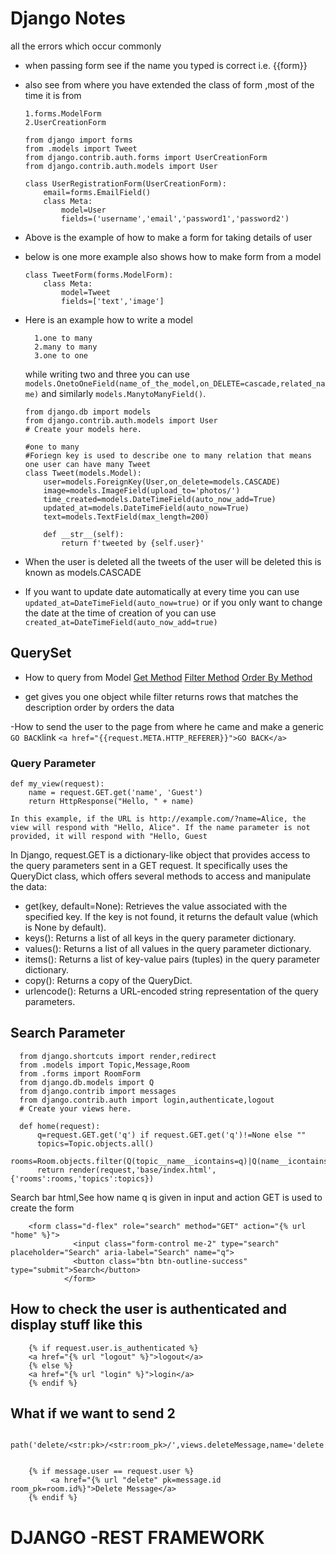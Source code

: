 
# Django Notes

all the errors which occur commonly

- when passing form see if the name you typed is correct i.e. {{form}}

- also see from where you have extended the class of form ,most of the time it is from 
    
      1.forms.ModelForm
      2.UserCreationForm


    
    ```
    from django import forms
    from .models import Tweet
    from django.contrib.auth.forms import UserCreationForm
    from django.contrib.auth.models import User

   class UserRegistrationForm(UserCreationForm):
        email=forms.EmailField()
        class Meta:
            model=User
            fields=('username','email','password1','password2')

- Above is the example of how to make a form for taking details of user


- below is one more example also shows how to make form from a model
    ```
    class TweetForm(forms.ModelForm):
        class Meta:
            model=Tweet
            fields=['text','image']

- Here is an example how to write a model 

        1.one to many
        2.many to many
        3.one to one
    while writing two and three you can use ```models.OnetoOneField(name_of_the_model,on_DELETE=cascade,related_name)```
    and similarly ```models.ManytoManyField()```.

    ```
    from django.db import models
    from django.contrib.auth.models import User
    # Create your models here.

    #one to many
    #Foriegn key is used to describe one to many relation that means one user can have many Tweet
    class Tweet(models.Model):
        user=models.ForeignKey(User,on_delete=models.CASCADE)
        image=models.ImageField(upload_to='photos/')
        time_created=models.DateTimeField(auto_now_add=True)
        updated_at=models.DateTimeField(auto_now=True)
        text=models.TextField(max_length=200)

        def __str__(self):
            return f'tweeted by {self.user}'
- When the user is deleted all the tweets of the user will be deleted this is known as models.CASCADE 
- If you want to update date automatically at every time you can use ```updated_at=DateTimeField(auto_now=true)``` or if you only want to change the date at the time of creation of you can use ```created_at=DateTimeField(auto_now_add=true)```


## QuerySet 
- How to query from Model
[Get Method](https://www.w3schools.com/django/django_queryset_get.php)
[Filter Method](https://www.w3schools.com/django/django_queryset_filter.php)
[Order By Method](https://www.w3schools.com/django/django_queryset_orderby.php)

- get gives you one object while filter returns rows that matches the description order by orders the  data

-How to send the user to the page from where he came and make a generic ```GO BACK```link
    ```
    <a href="{{request.META.HTTP_REFERER}}">GO BACK</a>
    ```

### Query Parameter
    
    def my_view(request):
        name = request.GET.get('name', 'Guest')
        return HttpResponse("Hello, " + name)
    
    In this example, if the URL is http://example.com/?name=Alice, the view will respond with "Hello, Alice". If the name parameter is not provided, it will respond with "Hello, Guest

In Django, request.GET is a dictionary-like object that provides access to the query parameters sent in a GET request.
It specifically uses the QueryDict class, which offers several methods to access and manipulate the data:
- get(key, default=None): Retrieves the value associated with the specified key. If the key is not found, it returns the default value (which is None by default).
- keys(): Returns a list of all keys in the query parameter dictionary.
- values(): Returns a list of all values in the query parameter dictionary.
- items(): Returns a list of key-value pairs (tuples) in the query parameter dictionary.
- copy(): Returns a copy of the QueryDict.
- urlencode(): Returns a URL-encoded string representation of the query parameters.

## Search Parameter
  ```
    from django.shortcuts import render,redirect
    from .models import Topic,Message,Room
    from .forms import RoomForm
    from django.db.models import Q
    from django.contrib import messages
    from django.contrib.auth import login,authenticate,logout
    # Create your views here.
 
    def home(request):
        q=request.GET.get('q') if request.GET.get('q')!=None else ""
        topics=Topic.objects.all()
        rooms=Room.objects.filter(Q(topic__name__icontains=q)|Q(name__icontains=q)|Q(host__username__icontains=q))
        return render(request,'base/index.html',{'rooms':rooms,'topics':topics})
  ```
Search bar html,See how name q is given in input and action GET is used to create the form
```
    <form class="d-flex" role="search" method="GET" action="{% url "home" %}">
              <input class="form-control me-2" type="search" placeholder="Search" aria-label="Search" name="q">
              <button class="btn btn-outline-success" type="submit">Search</button>
            </form>
```
## How to check the user is authenticated and display stuff like this
```
    {% if request.user.is_authenticated %}
    <a href="{% url "logout" %}">logout</a>
    {% else %}
    <a href="{% url "login" %}">login</a>
    {% endif %}

```
## What  if we want to send 2 
```
     path('delete/<str:pk>/<str:room_pk>/',views.deleteMessage,name='delete'),


    {% if message.user == request.user %}
         <a href="{% url "delete" pk=message.id room_pk=room.id%}">Delete Message</a>
    {% endif %}
```

# DJANGO -REST FRAMEWORK 
